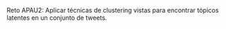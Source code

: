 Reto APAU2: Aplicar técnicas de clustering vistas para encontrar tópicos latentes en un conjunto de tweets.
